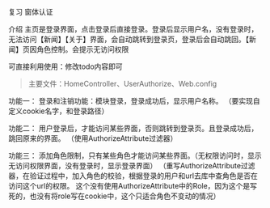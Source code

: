 复习 窗体认证

介绍
主页是登录界面，点击登录后直接登录。登录后显示用户名，没有登录时，无法访问【新闻】【关于】界面，会自动跳转到登录页，登录后会自动跳回。【新闻】页因角色控制。会提示无访问权限

可直接利用使用：修改todo内容即可
>主要文件：HomeController、UserAuthorize、Web.config

功能一：
登录和注销功能：模块登录，登录成功后，显示用户名称。
（要实现自定义cookie名字，和登录路径）

功能二：
用户登录后，才能访问某些界面，否则跳转到登录页。且登录成功后，跳回原来的界面。
（使用AuthorizeAttribute过滤器）

功能三：
添加角色限制，只有某些角色才能访问某些界面。（无权限访问时，显示无访问权限界面，没有登录时，显示登录界面）
（重写AuthorizeAttribute过滤器，在验证过程中，加入角色的校验，根据登录的用户和url去库中查角色是否在访问这个url的权限。
这个没有使用AuthorizeAttribute中的Role，因为这个是写死的，也没有将role写在cookie中，这个只适合角色不变动的情况）

